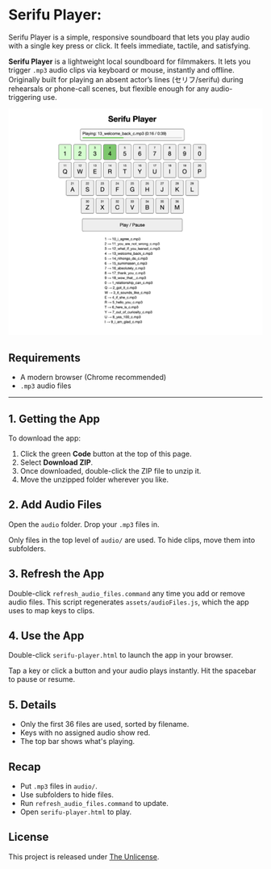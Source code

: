 # Serifu Player:

Serifu Player is a simple, responsive soundboard that lets you play audio with a single key press or click. It feels immediate, tactile, and satisfying.

**Serifu Player** is a lightweight local soundboard for filmmakers. It lets you trigger `.mp3` audio clips via keyboard or mouse, instantly and offline. Originally built for playing an absent actor’s lines (セリフ/serifu) during rehearsals or phone-call scenes, but flexible enough for any audio-triggering use.

![Serifu Player Demo](assets/demo.png)

## Requirements

- A modern browser (Chrome recommended)
- `.mp3` audio files

---

## 1. Getting the App

To download the app:

1. Click the green **Code** button at the top of this page.
2. Select **Download ZIP**.
3. Once downloaded, double-click the ZIP file to unzip it.
4. Move the unzipped folder wherever you like.

## 2. Add Audio Files

Open the `audio` folder. Drop your `.mp3` files in.

Only files in the top level of `audio/` are used. To hide clips, move them into subfolders.

## 3. Refresh the App

Double-click `refresh_audio_files.command` any time you add or remove audio files.
This script regenerates `assets/audioFiles.js`, which the app uses to map keys to clips.

## 4. Use the App

Double-click `serifu-player.html` to launch the app in your browser.

Tap a key or click a button and your audio plays instantly. Hit the spacebar to pause or resume.

## 5. Details

- Only the first 36 files are used, sorted by filename.
- Keys with no assigned audio show red.
- The top bar shows what's playing.

## Recap

- Put `.mp3` files in `audio/`.
- Use subfolders to hide files.
- Run `refresh_audio_files.command` to update.
- Open `serifu-player.html` to play.

## License

This project is released under [The Unlicense](http://unlicense.org/).

